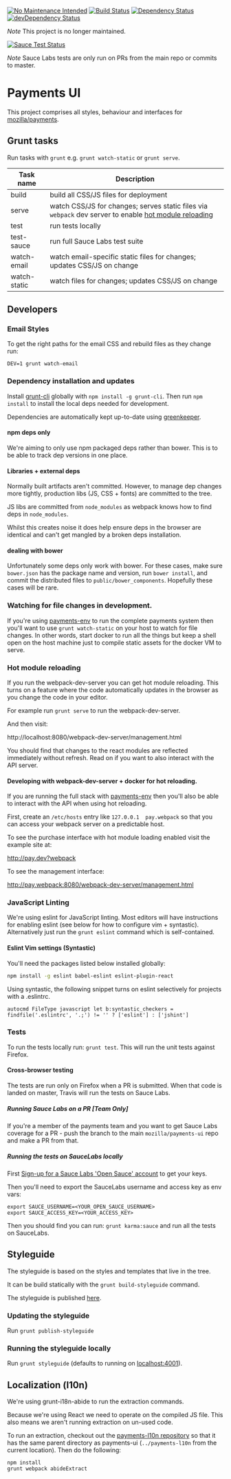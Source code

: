[![No Maintenance Intended](http://unmaintained.tech/badge.svg)](http://unmaintained.tech/)
[![Build Status](https://travis-ci.org/mozilla/payments-ui.svg?branch=master)](https://travis-ci.org/mozilla/payments-ui)
[![Dependency Status](https://david-dm.org/mozilla/payments-ui.svg)](https://david-dm.org/mozilla/payments-ui)
[![devDependency Status](https://david-dm.org/mozilla/payments-ui/dev-status.svg)](https://david-dm.org/mozilla/payments-ui#info=devDependencies)


*Note* This project is no longer maintained.

[![Sauce Test Status](https://saucelabs.com/browser-matrix/moz-payments-ui.svg)](https://saucelabs.com/u/moz-payments-ui)

*Note* Sauce Labs tests are only run on PRs from the main repo or commits to master.

# Payments UI

This project comprises all styles, behaviour and interfaces for
[mozilla/payments](https://github.com/mozilla/payments).


## Grunt tasks

Run tasks with `grunt` e.g. `grunt watch-static` or `grunt serve`.

| Task name       | Description |
| ------------ | --------------- |
| build  | build all CSS/JS files for deployment |
| serve  | watch CSS/JS for changes; serves static files via `webpack` dev server to enable [hot module reloading](http://webpack.github.io/docs/hot-module-replacement-with-webpack.html) |
| test | run tests locally |
| test-sauce | run full Sauce Labs test suite |
| watch-email | watch email-specific static files for changes; updates CSS/JS on change |
| watch-static | watch files for changes; updates CSS/JS on change |

## Developers

### Email Styles

To get the right paths for the email CSS and rebuild files as they change run:

```
DEV=1 grunt watch-email
```

### Dependency installation and updates

Install [grunt-cli](http://gruntjs.com/)
globally with `npm install -g grunt-cli`.
Then run `npm install` to install the local deps needed for development.

Dependencies are automatically kept up-to-date using [greenkeeper](http://greenkeeper.io/).

#### npm deps only

We're aiming to only use npm packaged deps rather than bower. This is to be able to
track dep versions in one place.

#### Libraries + external deps

Normally built artifacts aren't committed. However, to manage dep changes more
tightly, production libs (JS, CSS + fonts) are committed to the tree.

JS libs are committed from `node_modules` as webpack knows how to find deps in
`node_modules`.

Whilst this creates noise it does help ensure deps in the browser
are identical and can't get mangled by a broken deps installation.

#### dealing with bower

Unfortunately some deps only work with bower. For these cases, make sure
`bower.json` has the package name and version, run `bower install`, and
commit the distributed files to `public/bower_components`. Hopefully these
cases will be rare.

### Watching for file changes in development.

If you're using [payments-env][payments-env]
to run the complete payments system then you'll want to use
`grunt watch-static` on your host to watch for file changes.
In other words, start docker to run all the things but keep a shell open
on the host machine just to compile static assets for the docker VM to serve.

### Hot module reloading

If you run the webpack-dev-server you can get hot module reloading. This turns
on a feature where the code automatically updates in the browser as you change
the code in your editor.

For example run `grunt serve` to run the webpack-dev-server.

And then visit:

http://localhost:8080/webpack-dev-server/management.html

You should find that changes to the react modules are reflected immediately without
refresh. Read on if you want to also interact with the API server.

#### Developing with webpack-dev-server + docker for hot reloading.

If you are running the full stack with [payments-env][payments-env] then you'll also
be able to interact with the API when using hot reloading.

First, create an `/etc/hosts` entry like `127.0.0.1  pay.webpack`
so that you can access your webpack server on a predictable host.

To see the purchase interface with hot module loading enabled visit
the example site at:

http://pay.dev?webpack

To see the management interface:

http://pay.webpack:8080/webpack-dev-server/management.html

### JavaScript Linting

We're using eslint for JavaScript linting. Most editors will have instructions for
enabling eslint (see below for how to configure vim + syntastic). Alternatively
just run the `grunt eslint` command which is self-contained.

#### Eslint Vim settings (Syntastic)

You'll need the packages listed below installed globally:

```sh
npm install -g eslint babel-eslint eslint-plugin-react
```

Using syntastic, the following snippet turns on eslint selectively for projects with a .eslintrc.

```vim
autocmd FileType javascript let b:syntastic_checkers = findfile('.eslintrc', '.;') != '' ? ['eslint'] : ['jshint']
```

### Tests

To run the tests locally run: `grunt test`. This will run the unit tests
against Firefox.

#### Cross-browser testing

The tests are run only on Firefox when a PR is submitted. When that code is
landed on master, Travis will run the tests on Sauce Labs.

##### Running Sauce Labs on a PR [Team Only]

If you're a member of the payments team and you want to get Sauce Labs coverage
for a PR - push the branch to the main `mozilla/payments-ui` repo and make a PR
from that.

##### Running the tests on SauceLabs locally

First [Sign-up for a Sauce Labs 'Open Sauce' account](https://saucelabs.com/opensauce/)
to get your keys.

Then you'll need to export the SauceLabs username and access key as env vars:

```shell
export SAUCE_USERNAME=<YOUR_OPEN_SAUCE_USERNAME>
export SAUCE_ACCESS_KEY=<YOUR_ACCESS_KEY>
```

Then you should find you can run: `grunt karma:sauce` and run all the tests on SauceLabs.

## Styleguide

The styleguide is based on the styles and templates that live in the tree.

It can be build statically with the `grunt build-styleguide` command.

The styleguide is published [here](http://mozilla.github.io/payments-ui/).

### Updating the styleguide

Run `grunt publish-styleguide`

### Running the styleguide locally

Run `grunt styleguide` (defaults to running on [localhost:4001](http://localhost:4001)).

## Localization (l10n)

We're using grunt-i18n-abide to run the extraction commands.

Because we're using React we need to operate on the compiled JS file. This also means we aren't running extraction
on un-used code.

To run an extraction, checkout out the [payments-l10n repository](https://github.com/mozilla/payments-l10n/) so that it has the same parent directory as payments-ui (`../payments-l10n` from the current location). Then do the following:

```
npm install
grunt webpack abideExtract
```

[payments-env]: https://github.com/mozilla/payments-env/
